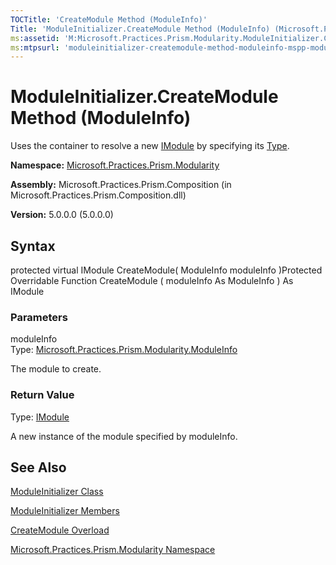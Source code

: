 ```yaml
---
TOCTitle: 'CreateModule Method (ModuleInfo)'
Title: 'ModuleInitializer.CreateModule Method (ModuleInfo) (Microsoft.Practices.Prism.Modularity)'
ms:assetid: 'M:Microsoft.Practices.Prism.Modularity.ModuleInitializer.CreateModule(Microsoft.Practices.Prism.Modularity.ModuleInfo)'
ms:mtpsurl: 'moduleinitializer-createmodule-method-moduleinfo-mspp-modularity.md'
---
```


# ModuleInitializer.CreateModule Method (ModuleInfo)

Uses the container to resolve a new [IModule](imodule-interface-mspp-modularity) by specifying its [Type](http://msdn.microsoft.com/en-us/library/42892f65).

**Namespace:** [Microsoft.Practices.Prism.Modularity](mspp-modularity-namespace)

**Assembly:** Microsoft.Practices.Prism.Composition (in Microsoft.Practices.Prism.Composition.dll)

**Version:** 5.0.0.0 (5.0.0.0)
## Syntax
protected virtual IModule CreateModule( ModuleInfo moduleInfo )Protected Overridable Function CreateModule ( moduleInfo As ModuleInfo ) As IModule

### Parameters

moduleInfo  
Type: [Microsoft.Practices.Prism.Modularity.ModuleInfo](moduleinfo-class-mspp-modularity)

The module to create.

### Return Value

Type: [IModule](imodule-interface-mspp-modularity)

A new instance of the module specified by moduleInfo.

## See Also
[ModuleInitializer Class](moduleinitializer-class-mspp-modularity)

[ModuleInitializer Members](moduleinitializer-members-mspp-modularity)

[CreateModule Overload](moduleinitializer-createmodule-method-moduleinfo-mspp-modularity)

[Microsoft.Practices.Prism.Modularity Namespace](mspp-modularity-namespace)
